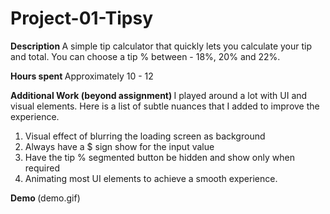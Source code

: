 # Project-01-Tipsy

<b> Description </b>
A simple tip calculator that quickly lets you calculate your tip and total. You can choose a tip % between - 18%, 20% and 22%.



<b> Hours spent </b>
Approximately 10 - 12



<b> Additional Work (beyond assignment) </b>
I played around a lot with UI and visual elements. Here is a list of subtle nuances that I added to improve the experience.
1. Visual effect of blurring the loading screen as background
2. Always have a $ sign show for the input value
3. Have the tip % segmented button be hidden and show only when required
4. Animating most UI elements to achieve a smooth experience.
 


<b> Demo </b>
(demo.gif)






